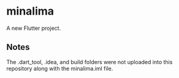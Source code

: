 # minalima

A new Flutter project.

## Notes

The .dart_tool, .idea, and build folders were not uploaded into this repository along with the minalima.iml file.
